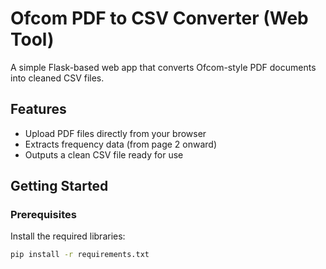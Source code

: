 # Ofcom PDF to CSV Converter (Web Tool)

A simple Flask-based web app that converts Ofcom-style PDF documents into cleaned CSV files.

## Features

- Upload PDF files directly from your browser
- Extracts frequency data (from page 2 onward)
- Outputs a clean CSV file ready for use

## Getting Started

### Prerequisites

Install the required libraries:

```bash
pip install -r requirements.txt
